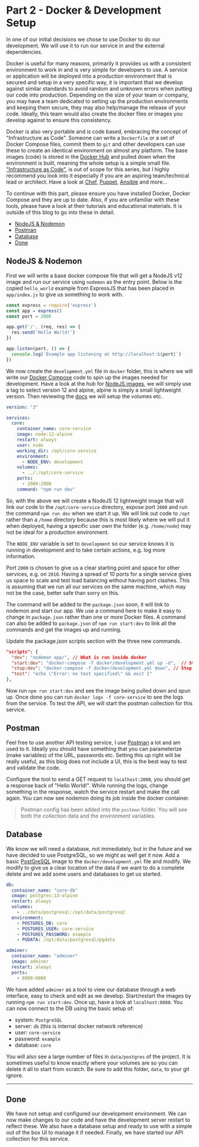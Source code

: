 # Part 2 - Docker & Development Setup <!-- omit in toc -->

In one of our initial decisions we chose to use Docker to do our development. We will use it to run our service in and the external dependencies.

Docker is useful for many reasons, primarily it provides us with a consistent environment to work in and is very simple for developers to use. A service or application will be deployed into a production environment that is secured and setup in a very specific way, it is important that we develop against similar standards to avoid random and unknown errors when putting our code into production. Depending on the size of your team or company, you may have a team dedicated to setting up the production environments and keeping them secure, they may also help/manage the release of your code. Ideally, this team would also create the docker files or images you develop against to ensure this consistency.

Docker is also very portable and is code based, embracing the concept of "Infrastructure as Code". Someone can write a `Dockerfile` or a set of Docker Compose files, commit them to `git` and other developers can use these to create an identical environment on almost any platform. The base images (code) is stored in the [Docker Hub](https://hub.docker.com/) and pulled down when the environment is built, meaning the whole setup is a simple small file. ["Infrastructure as Code"](https://en.wikipedia.org/wiki/Infrastructure_as_code), is out of scope for this series, but I highly recommend you look into it especially if you are an aspiring team/technical lead or architect. Have a look at [Chef](https://www.chef.io/), [Puppet](https://puppet.com/), [Ansible](https://www.ansible.com/) and more...

To continue with this part, please ensure you have installed Docker, Docker Compose and they are up to date. Also, if you are unfamiliar with these tools, please have a look at their tutorials and educational materials. It is outside of this blog to go into these in detail.

- [NodeJS & Nodemon](#nodejs--nodemon)
- [Postman](#postman)
- [Database](#database)
- [Done](#done)

## NodeJS & Nodemon

First we will write a base docker compose file that will get a NodeJS v12 image and run our service using `nodemon` as the entry point. Below is the copied `hello_world` example from ExpressJS that has been placed in `app/index.js` to give us something to work with.

```js
const express = require('express')
const app = express()
const port = 2000

app.get('/', (req, res) => {
  res.send('Hello World!')
})

app.listen(port, () => {
  console.log(`Example app listening at http://localhost:${port}`)
})
```

We now create the `development.yml` file in `docker` folder, this is where we will write our [Docker Compose](https://docs.docker.com/compose/) code to spin up the images needed for development. Have a look at the hub for [NodeJS images](https://hub.docker.com/_/node), we will simply use a tag to select version 12 and alpine, alpine is simply a small lightweight version. Then reviewing the [docs](https://github.com/nodejs/docker-node/blob/master/README.md#how-to-use-this-image) we will setup the volumes etc.

```yml
version: "3"

services:
  core:
    container_name: core-service
    image: node:12-alpine
    restart: always
    user: node
    working_dir: /opt/core-service
    environment:
      - NODE_ENV: development
    volumes:
      - ../:/opt/core-service
    ports:
      - 2000:2000
    command: "npm run dev"
```

So, with the above we will create a NodeJS 12 lightweight image that will link our code to the `/opt/core-service` directory, expose port `2000` and run the command `npm run dev` when we start it up. We will link out code to `/opt` rather than a `/home` directory because this is most likely where we will put it when deployed, having a specific user own the folder (e.g. `/home/node`) may not be ideal for a production environment.

The `NODE_ENV` variable is set to `development` so our service knows it is running in development and to take certain actions, e.g. log more information.

Port `2000` is chosen to give us a clear starting point and space for other services, e.g. on `2010`. Having a spread of 10 ports for a single service gives us space to scale and test load balancing without having port clashes. This is assuming that we run all our services on the same machine, which may not be the case, better safe than sorry on this.

The command will be added to the `package.json` soon, it will link to nodemon and start our app. We use a command here to make it easy to change in `package.json` rather than one or more Docker files. A command can also be added to `package.json` of `npm run start:dev` to link all the commands and get the images up and running.

Update the package.json scripts section with the three new commands.

```json
"scripts": {
  "dev": "nodemon app/", // What is run inside docker
  "start:dev": "docker-compose -f docker/development.yml up -d",  // Start the development in detached mode (wont see any logs)
  "stop:dev": "docker-compose -f docker/development.yml down", // Stop the development images
  "test": "echo \"Error: no test specified\" && exit 1"
},
```

Now run `npm run start:dev` and see the image being pulled down and spun up. Once done you can run `docker logs -f core-service` to see the logs from the service. To test the API, we will start the postman collection for this service.

## Postman

Feel free to use another API testing service, I use [Postman](https://www.postman.com/) a lot and am used to it. Ideally you should have something that you can parameterize (make variables) of the URL, passwords etc. Setting this up right will be really useful, as this blog does not include a UI, this is the best way to test and validate the code.

Configure the tool to send a GET request to `localhost:2000`, you should get a response back of "Hello World!". While running the logs, change something in the response, watch the service restart and make the call again. You can now see nodemon doing its job inside the docker container.

> Postman config has been added into the `postman` folder. You will see both the collection data and the environment variables.

## Database

We know we will need a database, not immediately, but in the future and we have decided to use PostgreSQL, so we might as well get it now. Add a basic [PostGreSQL](https://hub.docker.com/_/postgres) image to the `docker/development.yml` file and modify. We modify to give us a clear location of the data if we want to do a complete delete and we add some users and databases to get us started.

```yml
db:
  container_name: "core-db"
  image: postgres:13-alpine
  restart: always
  volumes:
    - ../data/postgresql:/opt/data/postgresql
  environment:
    - POSTGRES_DB: core
    - POSTGRES_USER: core-service
    - POSTGRES_PASSWORD: example
    - PGDATA: /opt/data/postgresql/pgdata

adminer:
  container_name: "adminer"
  image: adminer
  restart: always
  ports:
    - 8080:8080
```

We have added `adminer` as a tool to view our database through a web interface, easy to check and edit as we develop. Start/restart the images by running `npm run start:dev`. Once up, have a look at `localhost:8080`. You can now connect to the DB using the basic setup of:

- system: `PostgreSQL`
- server: `db` (this is internal docker network reference)
- user: `core-service`
- password: `example`
- database: `core`

You will also see a large number of files in `data/postgres` of the project. It is sometimes useful to know exactly where your volumes are so you can delete it all to start from scratch. Be sure to add this folder, `data`, to your git ignore.

---

## Done

We have not setup and configured our development environment. We can now make changes to our code and have the development server restart to reflect these. We also have a database setup and ready to use with a simple out of the box UI to manage it if needed. Finally, we have started our API collection for this service.
